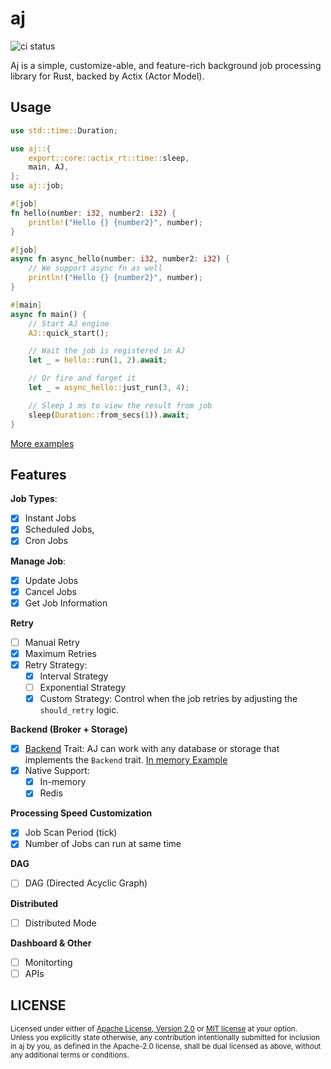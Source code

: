 # aj
![ci status](https://github.com/cptrodgers/aj/actions/workflows/test-and-build.yml/badge.svg)

Aj is a simple, customize-able, and feature-rich background job processing library for Rust, backed by Actix (Actor Model).

## Usage

```rust
use std::time::Duration;

use aj::{
    export::core::actix_rt::time::sleep,
    main, AJ,
};
use aj::job;

#[job]
fn hello(number: i32, number2: i32) {
    println!("Hello {} {number2}", number);
}

#[job]
async fn async_hello(number: i32, number2: i32) {
    // We support async fn as well
    println!("Hello {} {number2}", number);
}

#[main]
async fn main() {
    // Start AJ engine
    AJ::quick_start();

    // Wait the job is registered in AJ
    let _ = hello::run(1, 2).await;

    // Or fire and forget it
    let _ = async_hello::just_run(3, 4);

    // Sleep 1 ms to view the result from job
    sleep(Duration::from_secs(1)).await;
}
```

[More examples](https://github.com/cptrodgers/aj/tree/master/aj/examples)

## Features

**Job Types**:
- [x] Instant Jobs
- [x] Scheduled Jobs,
- [x] Cron Jobs

**Manage Job**:
- [x] Update Jobs
- [x] Cancel Jobs
- [x] Get Job Information

**Retry**
- [ ] Manual Retry
- [x] Maximum Retries
- [x] Retry Strategy:
  - [x] Interval Strategy
  - [ ] Exponential Strategy
  - [x] Custom Strategy: Control when the job retries by adjusting the `should_retry` logic.

**Backend (Broker + Storage)**
- [x] [Backend](https://github.com/cptrodgers/aj/blob/master/aj_core/src/backend/types.rs#L16) Trait: AJ can work with any database or storage that implements the `Backend` trait. [In memory Example](https://github.com/cptrodgers/aj/blob/master/aj_core/src/backend/mem.rs)
- [x] Native Support:
  - [x] In-memory
  - [x] Redis

**Processing Speed Customization**
- [x] Job Scan Period (tick)
- [x] Number of Jobs can run at same time

**DAG**
- [ ] DAG (Directed Acyclic Graph)

**Distributed**
- [ ] Distributed Mode

**Dashboard & Other**
- [ ] Monitorting
- [ ] APIs

## LICENSE

<sup>
Licensed under either of <a href="LICENSE-APACHE">Apache License, Version
2.0</a> or <a href="LICENSE-MIT">MIT license</a> at your option.
</sup>

<br>

<sub>
Unless you explicitly state otherwise, any contribution intentionally submitted
for inclusion in aj by you, as defined in the Apache-2.0 license, shall be
dual licensed as above, without any additional terms or conditions.
</sub>
